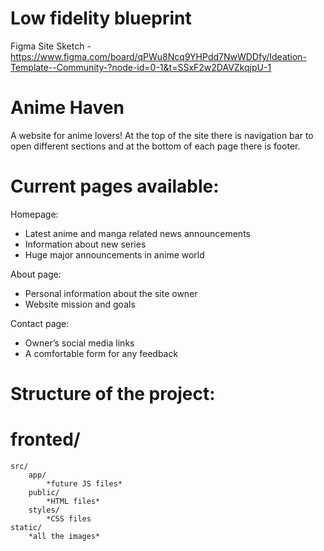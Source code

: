 # Low fidelity blueprint
Figma Site Sketch - https://www.figma.com/board/qPWu8Ncq9YHPdd7NwWDDfy/Ideation-Template--Community-?node-id=0-1&t=SSxF2w2DAVZkqjpU-1

# Anime Haven
A website for anime lovers! 
At the top of the site there is navigation bar to open different sections and at the bottom of each page there is footer.

# Current pages available:
Homepage:
-	Latest anime and manga related news announcements
-	Information about new series
-	Huge major announcements in anime world

About page:
-	Personal information about the site owner
-	Website mission and goals

Contact page:
-	Owner’s social media links
-	A comfortable form for any feedback

# Structure of the project:
# fronted/
	src/
		app/
			*future JS files*
		public/
			*HTML files*
		styles/
			*CSS files
	static/
		*all the images*
